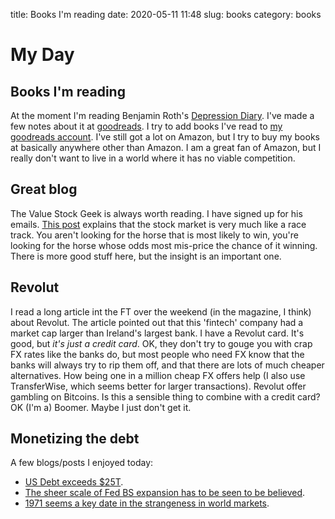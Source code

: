 title: Books I'm reading
date: 2020-05-11 11:48
slug: books
category: books

# My Day

## Books I'm reading

At the moment I'm reading Benjamin Roth's 
[Depression Diary](https://www.goodreads.com/notes/35451863-the-great-depression/30000791-stephen-hemingway?ref=bsop).
I've made a few notes about it at [goodreads](https://goodreads.com). I try to add books I've read to [my goodreads account](https://www.goodreads.com/user/show/30000791-stephen-hemingway). 
I've still got a lot on Amazon, but I try to buy my books at basically anywhere other than Amazon.
I am a great fan of Amazon, but I really don't want to live in a world where it has no viable competition.

## Great blog

The Value Stock Geek is always worth reading. I have signed up for his emails. 
[This post](https://valuestockgeek.com/2020/05/09/horse-racing-value-investing/) 
explains that the stock market is very much like a race track. 
You aren't looking for the horse that is most likely to win, 
you're looking for the horse whose odds most mis-price the chance of it winning.
There is more good stuff here, but the insight is an important one.

## Revolut

I read a long article int the FT over the weekend (in the magazine, I think) about Revolut.
The article pointed out that this 'fintech' company had a market cap larger than 
Ireland's largest bank. I have a Revolut card. It's good, but *it's just a credit card*. 
OK, they don't try to gouge you with crap FX rates like the banks do,
but most people who need FX know that the banks will always try to rip them off,
and that there are lots of much cheaper alternatives.
How being one in a million cheap FX offers help (I also use TransferWise, which seems better for larger transactions).
Revolut offer gambling on Bitcoins. Is this a sensible thing to combine with a credit card?
OK (I'm a) Boomer. Maybe I just don't get it.

## Monetizing the debt

A few blogs/posts I enjoyed today:

* [US Debt exceeds $25T](https://themarketear.com/posts/cE462EMD95).
* [The sheer scale of Fed BS expansion has to be seen to be believed](https://themarketear.com/posts/ceSA55zTYl).
* [1971 seems a key date in the strangeness in world markets](https://wtfhappenedin1971.com/).
